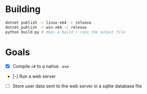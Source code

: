 
# Building

```bash
dotnet publish -r linux-x64 -c release
dotnet publish -r win-x64 -c release
python build.py # does a build + runs the output file
```

# Goals

 - [x] Compile `c#` to a native `.exe`
 - [-] Run a web server
 - [ ] Store user data sent to the web server in a sqlite database file


